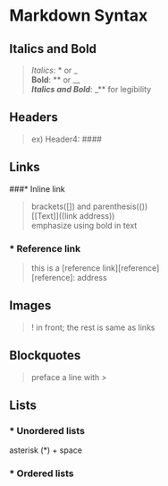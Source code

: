 # Markdown Syntax

## Italics and Bold<br> 
>_Italics_: * or _<br> 
>**Bold**: ** or __<br> 
>**_Italics and Bold_**: _** for legibility<br> 
## Headers<br>
>ex) Header4: ####<br>
## Links<br>
###* Inline link<br>
>brackets([]) and parenthesis(())<br>
>[[Text]]((link address))<br>
>emphasize using bold in text<br>
### * Reference link<br>
>this is a [reference link][reference]<br>
>[reference]: address<br>
## Images<br> 
>! in front; the rest is same as links <br>
## Blockquotes<br>
>preface a line with ><br>
## Lists<br>
### * Unordered lists<br>
asterisk (*) + space<br>
### * Ordered lists<br>

